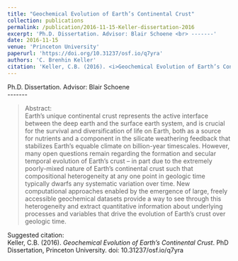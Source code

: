 ```yaml
---
title: "Geochemical Evolution of Earth’s Continental Crust"
collection: publications
permalink: /publication/2016-11-15-Keller-dissertation-2016
excerpt: 'Ph.D. Dissertation. Advisor: Blair Schoene <br> -------'
date: 2016-11-15
venue: 'Princeton University'
paperurl: 'https://doi.org/10.31237/osf.io/q7yra'
authors: 'C. Brenhin Keller'
citation: 'Keller, C.B. (2016). <i>Geochemical Evolution of Earth’s Continental Crust</i>.  PhD Dissertation, Princeton University. doi: 10.31237/osf.io/q7yra'
---
```


Ph.D. Dissertation. Advisor: Blair Schoene <br> -------

>Abstract: <br/>Earth’s unique continental crust represents the active interface between the deep earth and the surface earth system, and is crucial for the survival and diversification of life on Earth, both as a source for nutrients and a component in the silicate weathering feedback that stabilizes Earth’s equable climate on billion-year timescales. However, many open questions remain regarding the formation and secular temporal evolution of Earth’s crust – in part due to the extremely poorly-mixed nature of Earth’s continental crust such that compositional heterogeneity at any one point in geologic time typically dwarfs any systematic variation over time. New computational approaches enabled by the emergence of large, freely accessible geochemical datasets provide a way to see through this heterogeneity and extract quantitative information about underlying processes and variables that drive the evolution of Earth’s crust over geologic time.

Suggested citation: <br/>Keller, C.B. (2016). <i>Geochemical Evolution of Earth’s Continental Crust</i>.  PhD Dissertation, Princeton University. doi: 10.31237/osf.io/q7yra